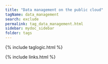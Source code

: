```yaml
---
title: "Data management on the public cloud"
tagName: data_management
search: exclude
permalink: tag_data_management.html
sidebar: mydoc_sidebar
folder: tags
---
```

{% include taglogic.html %}

{% include links.html %}
